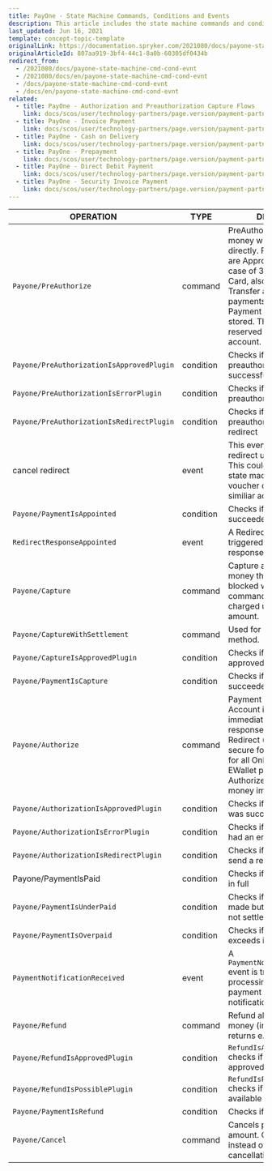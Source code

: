 ```yaml
---
title: PayOne - State Machine Commands, Conditions and Events
description: This article includes the state machine commands and conditions provided by Payone.
last_updated: Jun 16, 2021
template: concept-topic-template
originalLink: https://documentation.spryker.com/2021080/docs/payone-state-machine-cmd-cond-evnt
originalArticleId: 807aa919-3bf4-44c1-8a0b-60305df0434b
redirect_from:
  - /2021080/docs/payone-state-machine-cmd-cond-evnt
  - /2021080/docs/en/payone-state-machine-cmd-cond-evnt
  - /docs/payone-state-machine-cmd-cond-evnt
  - /docs/en/payone-state-machine-cmd-cond-evnt
related:
  - title: PayOne - Authorization and Preauthorization Capture Flows
    link: docs/scos/user/technology-partners/page.version/payment-partners/bs-payone/legacy-demoshop-integration/payone-authorization-and-preauthorization-capture-flows.html
  - title: PayOne - Invoice Payment
    link: docs/scos/user/technology-partners/page.version/payment-partners/bs-payone/legacy-demoshop-integration/payone-payment-methods/payone-invoice-payment.html
  - title: PayOne - Cash on Delivery
    link: docs/scos/user/technology-partners/page.version/payment-partners/bs-payone/scos-integration/payone-cash-on-delivery.html
  - title: PayOne - Prepayment
    link: docs/scos/user/technology-partners/page.version/payment-partners/bs-payone/legacy-demoshop-integration/payone-payment-methods/payone-prepayment.html
  - title: PayOne - Direct Debit Payment
    link: docs/scos/user/technology-partners/page.version/payment-partners/bs-payone/legacy-demoshop-integration/payone-payment-methods/payone-direct-debit-payment.html
  - title: PayOne - Security Invoice Payment
    link: docs/scos/user/technology-partners/page.version/payment-partners/bs-payone/legacy-demoshop-integration/payone-payment-methods/payone-security-invoice-payment.html
---
```


| OPERATION | TYPE | DESCRIPTION |
| --- | --- | --- |
| `Payone/PreAuthorize` | command | PreAuthorize allows blocking money without capturing it directly. Possible responses are Approved, Redirect (in case of 3d secure for Credit Card, also for all Online Transfer and EWallet payments) and Error. Payment data is verified and stored. The amount is reserved on the customers account. |
| `Payone/PreAuthorizationIsApprovedPlugin` | condition | Checks if the preauthorization was successful |
| `Payone/PreAuthorizationIsErrorPlugin` | condition | Checks if the preauthorization had an error |
| `Payone/PreAuthorizationIsRedirectPlugin` | condition | Checks if the preauthorization send a redirect |
| cancel redirect | event | This event is issued if cancel redirect url was engaged. This could be used in project state machine to re-activate voucher codes or perform similiar actions |
| `Payone/PaymentIsAppointed` | condition | Checks if pre-authorization succeeded |
| `RedirectResponseAppointed` | event | A RedirectResponse event is triggered if a redirect related response message was sent |
| `Payone/Capture` | command | Capture allows to capture money that has been blocked with a preauthorize command. The card is now charged using the reserved amount. |
| `Payone/CaptureWithSettlement` | command | Used for PrePayment method. |
| `Payone/CaptureIsApprovedPlugin` | condition | Checks if the capture was approved |
| `Payone/PaymentIsCapture` | condition | Checks if capture succeeded |
| `Payone/Authorize` | command | Payment data is verified. Account is charged immediately. Possible responses are Approved, Redirect (in case of 3d secure for Credit Card, also for all Online Transfer and EWallet payments) and Error. Authorize allows to capture money immediately. |
| `Payone/AuthorizationIsApprovedPlugin` | condition | Checks if the authorization was successful |
| `Payone/AuthorizationIsErrorPlugin` | condition | Checks if the authorization had an error |
| `Payone/AuthorizationIsRedirectPlugin` | condition | Checks if the authorization send a redirect |
| Payone/PaymentIsPaid | condition | Checks if payment was paid in full |
| `Payone/PaymentIsUnderPaid` | condition | Checks if payment was made but with balance that is not settled |
| `Payone/PaymentIsOverpaid` | condition | Checks if total paid amount exceeds initial one |
| `PaymentNotificationReceived` | event | A `PaymentNotificationReceived` event is triggered successful processing of incoming payment status update notification |
| `Payone/Refund` | command | Refund allows to return money (in case of goods returns e.g.) |
| `Payone/RefundIsApprovedPlugin` | condition | `RefundIsApprovedPlugin` checks if the refund was approved |
| `Payone/RefundIsPossiblePlugin` | condition | `RefundIsPossiblePlugin` checks if IBAN/BIC is available in payment details |
| `Payone/PaymentIsRefund` | condition | Checks if refund suceeded |
| `Payone/Cancel` | command | Cancels pre-authorized amount. Could be called instead of Capture on order cancellation. |
